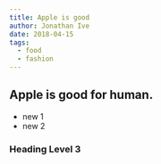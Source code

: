 ```yaml
---
title: Apple is good
author: Jonathan Ive
date: 2018-04-15
tags:
  - food
  - fashion
---
```


## Apple is good for human.

- new 1
- new 2

### Heading Level 3